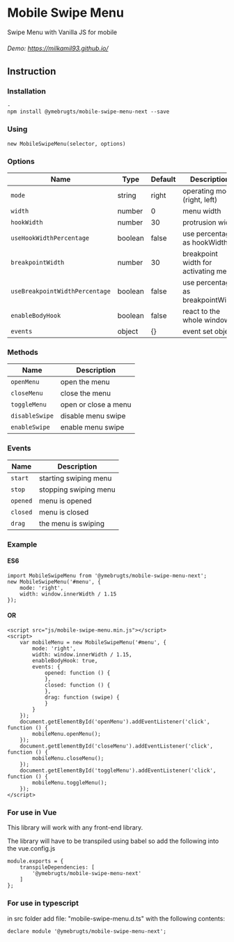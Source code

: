 # Mobile Swipe Menu
Swipe Menu with Vanilla JS for mobile
###### Demo: https://milkamil93.github.io/


## Instruction

### Installation
```
-
npm install @ymebrugts/mobile-swipe-menu-next --save
```

### Using
```
new MobileSwipeMenu(selector, options)
```

### Options
| Name                           | Type      | Default   | Description                          |
| ---                            | ---       | ---       | ---                                  |
| `mode`                         | string    | right     | operating mode (right, left)         |
| `width`                        | number    | 0         | menu width                           |
| `hookWidth`                    | number    | 30        | protrusion width                     |
| `useHookWidthPercentage`       | boolean   | false     | use percentage as hookWidth          |
| `breakpointWidth`              | number    | 30        | breakpoint width for activating menu |
| `useBreakpointWidthPercentage` | boolean   | false     | use percentage as breakpointWidth    |
| `enableBodyHook`               | boolean   | false     | react to the whole window            |
| `events`                       | object    | {}        | event set object                     |

### Methods
| Name              | Description           |
| ---               | ---                   |
| `openMenu`        | open the menu         |
| `closeMenu`       | close the menu        |
| `toggleMenu`      | open or close a menu  |
| `disableSwipe`    | disable menu swipe    |
| `enableSwipe`     | enable menu swipe     |

### Events
| Name              | Description           |
| ---               | ---                   |
| `start`           | starting swiping menu |
| `stop`            | stopping swiping menu  |
| `opened`          | menu is opened        |
| `closed`          | menu is closed        |
| `drag`            | the menu is swiping   |


### Example

#### ES6
```
import MobileSwipeMenu from '@ymebrugts/mobile-swipe-menu-next';
new MobileSwipeMenu('#menu', {
    mode: 'right',
    width: window.innerWidth / 1.15
});
```

#### OR
```
<script src="js/mobile-swipe-menu.min.js"></script>
<script>
    var mobileMenu = new MobileSwipeMenu('#menu', {
        mode: 'right',
        width: window.innerWidth / 1.15,
        enableBodyHook: true,
        events: {
            opened: function () {
            },
            closed: function () {
            },
            drag: function (swipe) {
            }
        }
    });
    document.getElementById('openMenu').addEventListener('click', function () {
        mobileMenu.openMenu();
    });
    document.getElementById('closeMenu').addEventListener('click', function () {
        mobileMenu.closeMenu();
    });
    document.getElementById('toggleMenu').addEventListener('click', function () {
        mobileMenu.toggleMenu();
    });
</script>
```

### For use in Vue
This library will work with any front-end library.

The library will have to be transpiled using babel so add the following into the vue.config.js

```
module.exports = {
	transpileDependencies: [
		'@ymebrugts/mobile-swipe-menu-next'
	]
};
```

### For use in typescript 
in src folder add file: "mobile-swipe-menu.d.ts" with the following contents:

`declare module '@ymebrugts/mobile-swipe-menu-next';`